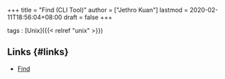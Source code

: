 +++
title = "Find (CLI Tool)"
author = ["Jethro Kuan"]
lastmod = 2020-02-11T18:56:04+08:00
draft = false
+++

tags
: [Unix]({{< relref "unix" >}})


## Links {#links}

-   [Find](http://www.grymoire.com/Unix/Find.html)
